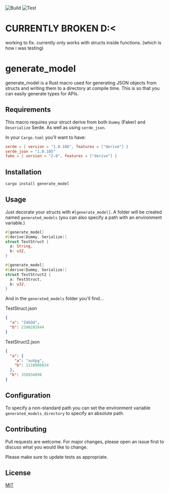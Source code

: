 ![Build](https://github.com/queercat/generate_model/actions/workflows/build.yml/badge.svg)
![Test](https://github.com/queercat/generate_model/actions/workflows/test.yml/badge.svg)

# CURRENTLY BROKEN D:<

working to fix. currently only works with structs inside functions. (which is how i was testing)

# generate_model

generate_model is a Rust macro used for generating JSON objects from structs and writing them to a directory at compile time. This is so that you can easily generate types for APIs.

## Requirements

This macro requires your struct derive from both `Dummy` (Faker) and `Deserialize` Serde. As well as using `serde_json`.

In your `Cargo.toml` you'll want to have:

```toml
serde = { version = "1.0.186", features = ["derive"] }
serde_json = "1.0.105"
fake = { version = "2.8", features = ["derive"] }
```

## Installation

```sh
cargo install generate_model
```

## Usage

Just decorate your structs with `#[generate_model]`. A folder will be created named `generated_models` (you can also specify a path with an environment variable.)

```rs
#[generate_model]
#[derive(Dummy, Serialize)]
struct TestStruct {
  a: String,
  b: u32,
}

#[generate_model]
#[derive(Dummy, Serialize)]
struct TestStruct2 {
  a: TestStruct,
  b: u32,
}
```

And in the `generated_models` folder you'll find...

TestStruct.json

```json
{
  "a": "Z4GOd",
  "b": 2390283944
}
```

TestStruct2.json

```json
{
  "a": {
    "a": "xuVpg",
    "b": 1118086824
  },
  "b": 358934898
}
```

## Configuration

To specify a non-standard path you can set the environment variable `generated_models_directory` to specify an absolute path.

## Contributing

Pull requests are welcome. For major changes, please open an issue first
to discuss what you would like to change.

Please make sure to update tests as appropriate.

## License

[MIT](https://choosealicense.com/licenses/mit/)
